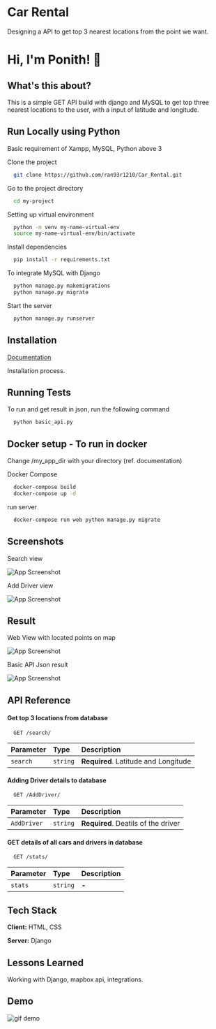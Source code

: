 
# Car Rental 

Designing a API to get top 3 nearest locations from the point we want.

# Hi, I'm Ponith! 👋


## What's this about?


This is a simple GET API build with django and MySQL to get top three nearest locations to the user, with a input of 
latitude and longitude.
## Run Locally using Python
Basic requirement of Xampp, MySQL, Python above 3

Clone the project

```bash
  git clone https://github.com/ran93r1210/Car_Rental.git
```

Go to the project directory

```bash
  cd my-project
```


Setting up virtual environment

```bash
  python -m venv my-name-virtual-env
  source my-name-virtual-env/bin/activate 
```
Install dependencies

```bash
  pip install -r requirements.txt
```
To integrate MySQL with Django

```bash
  python manage.py makemigrations
  python manage.py migrate
```

Start the server

```bash
  python manage.py runserver
```


## Installation

[Documentation](https://github.com/ran93r1210/Car_Rental/blob/main/documentation)

Installation process.


## Running Tests

To run and get result in json, run the following command

```bash
  python basic_api.py
```

## Docker setup - To run in docker
Change /my_app_dir with your directory (ref. documentation)

Docker Compose

```bash
  docker-compose build
  docker-compose up -d
```

run server


```bash
  docker-compose run web python manage.py migrate
```


## Screenshots
Search view

![App Screenshot](https://github.com/ran93r1210/Car_Rental/blob/main/output_images/Input.png?raw=true)

Add Driver view

![App Screenshot](https://github.com/ran93r1210/Car_Rental/blob/main/output_images/Add_Driver.png?raw=true)

## Result
Web View with located points on map

![App Screenshot](https://github.com/ran93r1210/Car_Rental/blob/main/output_images/Response.png?raw=true)

Basic API Json result

![App Screenshot](https://github.com/ran93r1210/Car_Rental/blob/main/output_images/result.png?raw=true)





## API Reference

#### Get top 3 locations from database

```http
  GET /search/
```

| Parameter | Type     | Description                |
| :-------- | :------- | :------------------------- |
| `search` | `string` | **Required**. Latitude and Longitude |

#### Adding Driver details to database

```http
  GET /AddDriver/
```

| Parameter | Type     | Description                       |
| :-------- | :------- | :-------------------------------- |
| `AddDriver`      | `string` | **Required**. Deatils of the driver |


#### GET details of all cars and drivers in database
```http
  GET /stats/
```

| Parameter | Type     | Description                       |
| :-------- | :------- | :-------------------------------- |
| `stats`      | `string` | **-** |




## Tech Stack

**Client:** HTML, CSS

**Server:** Django


## Lessons Learned

Working with Django, mapbox api, integrations.

## Demo
![gif demo](https://github.com/ran93r1210/Car_Rental/blob/main/output_images/output.gif)


